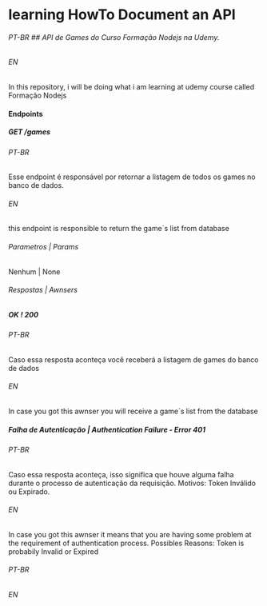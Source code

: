 # learning HowTo Document an API
###### PT-BR ## API de Games do Curso Formação Nodejs na Udemy.
###### EN
In this repository, i will be doing what i am learning at udemy course called Formação Nodejs

#### Endpoints

##### GET /games

###### PT-BR
Esse endpoint é responsável por retornar a listagem de todos os games no banco de dados.
###### EN
this endpoint is responsible  to return the game´s list from database

###### Parametros | Params
Nenhum | None

###### Respostas | Awnsers
##### OK ! 200
###### PT-BR
Caso essa resposta aconteça você receberá a listagem de games do banco de dados
###### EN
In case you got this awnser you will receive a game´s list from the database

##### Falha de Autenticação | Authentication Failure - Error 401
###### PT-BR
Caso essa resposta aconteça, isso significa que houve alguma falha durante o processo de autenticação da requisição. Motivos: Token Inválido ou Expirado.
###### EN
In case you got this awnser it means that you are having some problem at the requirement of authentication process. Possibles Reasons: Token is probabily Invalid or Expired





###### PT-BR

###### EN

